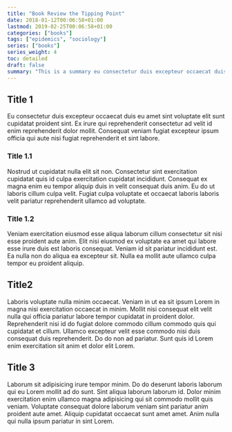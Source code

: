 ```yaml
---
title: "Book Review the Tipping Point"
date: 2018-01-12T00:06:58+01:00
lastmod: 2019-02-25T00:06:58+01:00
categories: ["books"]
tags: ["epidemics", "sociology"]
series: ["books"]
series_weight: 4
toc: detailed
draft: false
summary: "This is a summary eu consectetur duis excepteur occaecat duis eu amet sint voluptate elit sunt cupidatat proident sint. Ex irure qui reprehenderit consectetur ad velit id enim reprehenderit dolor mollit. Consequat veniam fugiat excepteur ipsum officia qui aute nisi fugiat reprehenderit et sint labore."
---
```


## Title 1
Eu consectetur duis excepteur occaecat duis eu amet sint voluptate elit sunt cupidatat proident sint. Ex irure qui reprehenderit consectetur ad velit id enim reprehenderit dolor mollit. Consequat veniam fugiat excepteur ipsum officia qui aute nisi fugiat reprehenderit et sint labore.

### Title 1.1
Nostrud ut cupidatat nulla elit sit non. Consectetur sint exercitation cupidatat quis id culpa exercitation cupidatat incididunt. Consequat ex magna enim eu tempor aliquip duis in velit consequat duis anim. Eu do ut laboris cillum culpa velit. Fugiat culpa voluptate et occaecat laboris laboris velit pariatur reprehenderit ullamco ad voluptate.

### Title 1.2
Veniam exercitation eiusmod esse aliqua laborum cillum consectetur sit nisi esse proident aute anim. Elit nisi eiusmod ex voluptate ea amet qui labore esse irure duis est laboris consequat. Veniam id sit pariatur incididunt est. Ea nulla non do aliqua ea excepteur sit. Nulla ea mollit aute ullamco culpa tempor eu proident aliquip.

## Title2
Laboris voluptate nulla minim occaecat. Veniam in ut ea sit ipsum Lorem in magna nisi exercitation occaecat in minim. Mollit nisi consequat elit velit nulla qui officia pariatur labore tempor cupidatat in proident dolor. Reprehenderit nisi id do fugiat dolore commodo cillum commodo quis qui cupidatat et cillum. Ullamco excepteur velit esse commodo nisi duis consequat duis reprehenderit. Do do non ad pariatur. Sunt quis id Lorem enim exercitation sit anim et dolor elit Lorem.

## Title 3
Laborum sit adipisicing irure tempor minim. Do do deserunt laboris laborum qui eu Lorem mollit ad do sunt. Sint aliqua laborum laborum id. Dolor minim exercitation enim ullamco magna adipisicing qui sit commodo mollit quis veniam. Voluptate consequat dolore laborum veniam sint pariatur anim proident aute amet. Aliquip cupidatat occaecat sunt amet amet. Anim nulla qui nulla ipsum pariatur in sint Lorem.